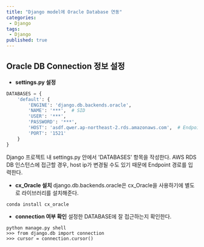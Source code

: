 ```yaml
---
title: "Django model에 Oracle Database 연동"
categories:
 - Django
tags:
 - Django
published: true
---
```


## Oracle DB Connection 정보 설정
+ **settings.py 설정**
```python
DATABASES = {
	'default': {
		'ENGINE': 'django.db.backends.oracle',
		'NAME': '***',  # SID
		'USER': '***',
		'PASSWORD': '***',
		'HOST': 'asdf.qwer.ap-northeast-2.rds.amazonaws.com',  # Endpoint 또는 host명
		'PORT': '1521'
	}
}
```
Django 프로젝트 내 settings.py 안에서 'DATABASES' 항목을 작성한다. AWS RDS DB 인스턴스에 접근할 경우, host ip가 변경될 수도 있기 때문에 Endpoint 경로를 입력한다.

+ **cx_Oracle 설치**
django.db.backends.oracle은 cx_Oracle을 사용하기에 별도로 라이브러리를 설치해준다.
```
conda install cx_oracle
```

+ **connection 여부 확인**
설정한 DATABASE에 잘 접근하는지 확인한다.
```
python manage.py shell
>>> from django.db import connection
>>> cursor = connection.cursor()
```
<!--stackedit_data:
eyJoaXN0b3J5IjpbMTM2MTczNTk5OSwtMTIzNzQxMDUzNCwyMD
k5MzA3MDY5LC0yMDQ0MDE2OTA5LC0xODM3ODg2NDc3LC0xNDIz
MjY2MDY1XX0=
-->